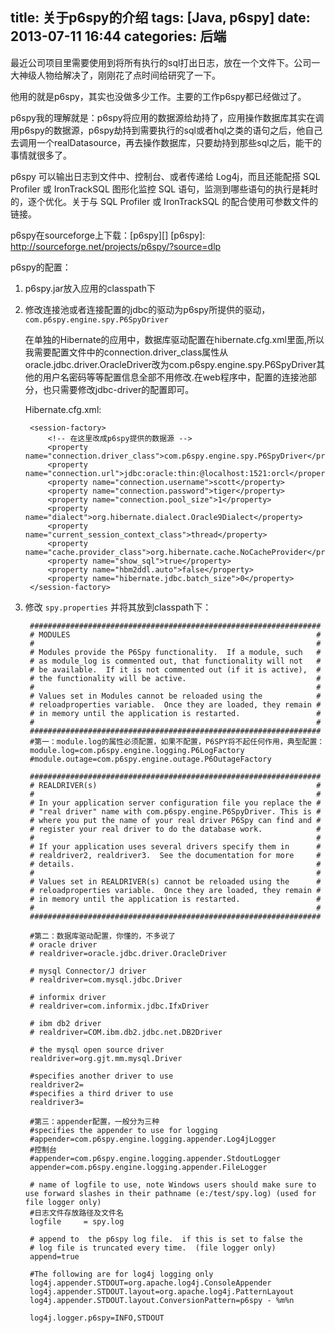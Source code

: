 title: 关于p6spy的介绍
tags: [Java, p6spy]
date: 2013-07-11 16:44
categories: 后端
---

最近公司项目里需要使用到将所有执行的sql打出日志，放在一个文件下。公司一大神级人物给解决了，刚刚花了点时间给研究了一下。

他用的就是p6spy，其实也没做多少工作。主要的工作p6spy都已经做过了。

p6spy我的理解就是：p6spy将应用的数据源给劫持了，应用操作数据库其实在调用p6spy的数据源，p6spy劫持到需要执行的sql或者hql之类的语句之后，他自己去调用一个realDatasource，再去操作数据库，只要劫持到那些sql之后，能干的事情就很多了。

p6spy 可以输出日志到文件中、控制台、或者传递给 Log4j，而且还能配搭 SQL Profiler 或 IronTrackSQL 图形化监控 SQL 语句，监测到哪些语句的执行是耗时的，逐个优化。关于与 SQL Profiler 或 IronTrackSQL 的配合使用可参数文件的链接。 

p6spy在sourceforge上下载：[p6spy][]
[p6spy]: http://sourceforge.net/projects/p6spy/?source=dlp


p6spy的配置：

1. p6spy.jar放入应用的classpath下
2. 修改连接池或者连接配置的jdbc的驱动为p6spy所提供的驱动，`com.p6spy.engine.spy.P6SpyDriver`

	在单独的Hibernate的应用中，数据库驱动配置在hibernate.cfg.xml里面,所以我需要配置文件中的connection.driver_class属性从oracle.jdbc.driver.OracleDriver改为com.p6spy.engine.spy.P6SpyDriver其他的用户名密码等等配置信息全部不用修改.在web程序中，配置的连接池部分，也只需要修改jdbc-driver的配置即可。
	
	Hibernate.cfg.xml:
	
		<session-factory>
		    <!-- 在这里改成p6spy提供的数据源 -->
		    <property name="connection.driver_class">com.p6spy.engine.spy.P6SpyDriver</property>       
		    <property name="connection.url">jdbc:oracle:thin:@localhost:1521:orcl</property>
		    <property name="connection.username">scott</property>
		    <property name="connection.password">tiger</property>
		    <property name="connection.pool_size">1</property>
		    <property name="dialect">org.hibernate.dialect.Oracle9Dialect</property>
		    <property name="current_session_context_class">thread</property>
		    <property name="cache.provider_class">org.hibernate.cache.NoCacheProvider</property>
		    <property name="show_sql">true</property>
		    <property name="hbm2ddl.auto">false</property>
		    <property name="hibernate.jdbc.batch_size">0</property>
		</session-factory>
3. 修改 `spy.properties` 并将其放到classpath下：

		#################################################################
		# MODULES                                                       #
		#                                                               #
		# Modules provide the P6Spy functionality.  If a module, such   #
		# as module_log is commented out, that functionality will not   #
		# be available.  If it is not commented out (if it is active),  #
		# the functionality will be active.                             #
		#                                                               #
		# Values set in Modules cannot be reloaded using the            #
		# reloadproperties variable.  Once they are loaded, they remain #
		# in memory until the application is restarted.                 #
		#                                                               #
		#################################################################
		#第一：module.log的属性必须配置，如果不配置，P6SPY将不起任何作用，典型配置：
		module.log=com.p6spy.engine.logging.P6LogFactory
		#module.outage=com.p6spy.engine.outage.P6OutageFactory
		 
		#################################################################
		# REALDRIVER(s)                                                 #
		#                                                               #
		# In your application server configuration file you replace the #
		# "real driver" name with com.p6spy.engine.P6SpyDriver. This is #
		# where you put the name of your real driver P6Spy can find and #
		# register your real driver to do the database work.            #
		#                                                               #
		# If your application uses several drivers specify them in      #
		# realdriver2, realdriver3.  See the documentation for more     #
		# details.                                                      #
		#                                                               #
		# Values set in REALDRIVER(s) cannot be reloaded using the      #
		# reloadproperties variable.  Once they are loaded, they remain #
		# in memory until the application is restarted.                 #
		#                                                               #
		#################################################################
		 
		#第二：数据库驱动配置，你懂的，不多说了
		# oracle driver
		# realdriver=oracle.jdbc.driver.OracleDriver
		 
		# mysql Connector/J driver
		# realdriver=com.mysql.jdbc.Driver
		 
		# informix driver
		# realdriver=com.informix.jdbc.IfxDriver
		 
		# ibm db2 driver
		# realdriver=COM.ibm.db2.jdbc.net.DB2Driver
		 
		# the mysql open source driver
		realdriver=org.gjt.mm.mysql.Driver
		 
		#specifies another driver to use
		realdriver2=
		#specifies a third driver to use
		realdriver3=
		 
		#第三：appender配置，一般分为三种
		#specifies the appender to use for logging
		#appender=com.p6spy.engine.logging.appender.Log4jLogger
		#控制台
		#appender=com.p6spy.engine.logging.appender.StdoutLogger
		appender=com.p6spy.engine.logging.appender.FileLogger
		 
		# name of logfile to use, note Windows users should make sure to use forward slashes in their pathname (e:/test/spy.log) (used for file logger only)
		#日志文件存放路径及文件名
		logfile     = spy.log
		 
		# append to  the p6spy log file.  if this is set to false the
		# log file is truncated every time.  (file logger only)
		append=true
		 
		#The following are for log4j logging only
		log4j.appender.STDOUT=org.apache.log4j.ConsoleAppender
		log4j.appender.STDOUT.layout=org.apache.log4j.PatternLayout
		log4j.appender.STDOUT.layout.ConversionPattern=p6spy - %m%n
		 
		log4j.logger.p6spy=INFO,STDOUT